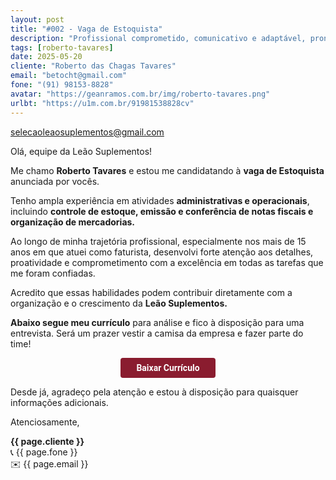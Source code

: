 ```yaml
---
layout: post
title: "#002 - Vaga de Estoquista"
description: "Profissional comprometido, comunicativo e adaptável, pronto para agregar valor à equipe!"
tags: [roberto-tavares]
date: 2025-05-20
cliente: "Roberto das Chagas Tavares"
email: "betocht@gmail.com"
fone: "(91) 98153-8828"
avatar: "https://geanramos.com.br/img/roberto-tavares.png"
urlbt: "https://u1m.com.br/91981538828cv"
---
```

selecaoleaosuplementos@gmail.com

Olá, equipe da Leão Suplementos!

Me chamo **Roberto Tavares** e estou me candidatando à **vaga de Estoquista** anunciada por vocês. 

Tenho ampla experiência em atividades **administrativas e operacionais**, incluindo **controle de estoque, emissão e conferência de notas fiscais e organização de mercadorias.**

Ao longo de minha trajetória profissional, especialmente nos mais de 15 anos em que atuei como faturista, desenvolvi forte atenção aos detalhes, proatividade e comprometimento com a excelência em todas as tarefas que me foram confiadas. 

Acredito que essas habilidades podem contribuir diretamente com a organização e o crescimento da **Leão Suplementos.**

**Abaixo segue meu currículo** para análise e fico à disposição para uma entrevista. Será um prazer vestir a camisa da empresa e fazer parte do time!


<center><a href="{{ page.urlbt }}" class="btn" style="display: inline-block;padding: 8px 25px;color: white;font-size: 14px;text-decoration: none;border-radius: 4px;text-align: center;cursor: pointer;display: inline-block;font-weight: 700;font-family: 'Roboto', Tahoma, Verdana, Segoe, sans-serif;background-color: #8a1c2f;">Baixar Currículo</a></center>

Desde já, agradeço pela atenção e estou à disposição para quaisquer informações adicionais.


Atenciosamente,

**{{ page.cliente }}**<br>
📞 {{ page.fone }}<br>
✉️ {{ page.email }}
